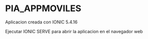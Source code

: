 # PIA_APPMOVILES

Aplicacion creada con IONIC 5.4.16

Ejecutar IONIC SERVE para abrir la aplicacion en el navegador web
